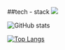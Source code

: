 ##tech - stack
<img src="https://img.shields.io/badge/spring?style=for-the-badge&logo=spring&logoColor=#6DB33F">




![GitHub stats](https://github-readme-stats.vercel.app/api?username=seulgi99&show_icons=true&theme=radical)

[![Top Langs](https://github-readme-stats.vercel.app/api/top-langs/?username=seulgi99&layout=compact)](https://github.com/delay-100/github-readme-stats)
